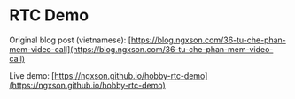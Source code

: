 # RTC Demo

Original blog post (vietnamese): [https://blog.ngxson.com/36-tu-che-phan-mem-video-call](https://blog.ngxson.com/36-tu-che-phan-mem-video-call)

Live demo: [https://ngxson.github.io/hobby-rtc-demo](https://ngxson.github.io/hobby-rtc-demo)
